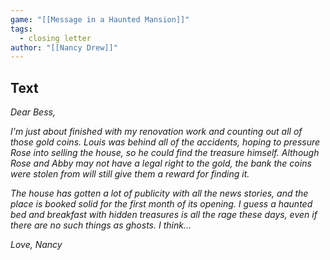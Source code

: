 ```yaml
---
game: "[[Message in a Haunted Mansion]]"
tags:
  - closing letter
author: "[[Nancy Drew]]"
---
```

## Text

*Dear Bess,*

*I'm just about finished with my renovation work and counting out all of those gold coins. Louis was behind all of the accidents, hoping to pressure Rose into selling the house, so he could find the treasure himself. Although Rose and Abby may not have a legal right to the gold, the bank the coins were stolen from will still give them a reward for finding it.*

*The house has gotten a lot of publicity with all the news stories, and the place is booked solid for the first month of its opening. I guess a haunted bed and breakfast with hidden treasures is all the rage these days, even if there are no such things as ghosts. I think...*

*Love, Nancy*